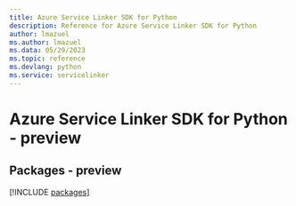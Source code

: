 ```yaml
---
title: Azure Service Linker SDK for Python
description: Reference for Azure Service Linker SDK for Python
author: lmazuel
ms.author: lmazuel
ms.data: 05/29/2023
ms.topic: reference
ms.devlang: python
ms.service: servicelinker
---
```

# Azure Service Linker SDK for Python - preview
## Packages - preview
[!INCLUDE [packages](service-linker-index.md)]